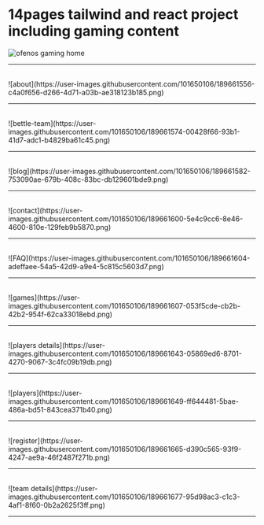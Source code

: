 # 14pages tailwind and react project including gaming  content 
![ofenos gaming home](https://user-images.githubusercontent.com/101650106/189661615-69ea6016-b6b1-4e79-9647-0796947fc411.png) 
<br/>
<hr/>
<br/>
![about](https://user-images.githubusercontent.com/101650106/189661556-c4a0f656-d266-4d71-a03b-ae318123b185.png)
<br/>
<hr/>
<br/>
![bettle-team](https://user-images.githubusercontent.com/101650106/189661574-00428f66-93b1-41d7-adc1-b4829ba61c45.png)
<br/>
<hr/>
<br/>
![blog](https://user-images.githubusercontent.com/101650106/189661582-753090ae-679b-408c-83bc-db129601bde9.png)
<br/>
<hr/>
<br/>
![contact](https://user-images.githubusercontent.com/101650106/189661600-5e4c9cc6-8e46-4600-810e-129feb9b5870.png)
<br/>
<hr/>
<br/>
![FAQ](https://user-images.githubusercontent.com/101650106/189661604-adeffaee-54a5-42d9-a9e4-5c815c5603d7.png)
<br/>
<hr/>
<br/>
![games](https://user-images.githubusercontent.com/101650106/189661607-053f5cde-cb2b-42b2-954f-62ca33018ebd.png)
<br/>
<hr/>
<br/>
![players details](https://user-images.githubusercontent.com/101650106/189661643-05869ed6-8701-4270-9067-3c4fc09b19db.png)
<br/>
<hr/>
<br/>
![players](https://user-images.githubusercontent.com/101650106/189661649-ff644481-5bae-486a-bd51-843cea371b40.png)
<br/>
<hr/>
<br/>
![register](https://user-images.githubusercontent.com/101650106/189661665-d390c565-93f9-4247-ae9a-46f2487f271b.png)
<br/>
<hr/>
<br/>
![team details](https://user-images.githubusercontent.com/101650106/189661677-95d98ac3-c1c3-4af1-8f60-0b2a2625f3ff.png)
<br/>
<hr/>
<br/>
